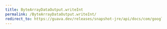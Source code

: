 ```yaml
---
title: ByteArrayDataOutput.writeInt
permalink: /ByteArrayDataOutput.writeInt/
redirect_to: https://guava.dev/releases/snapshot-jre/api/docs/com/google/common/io/ByteArrayDataOutput.html#writeInt-int-
---
```

